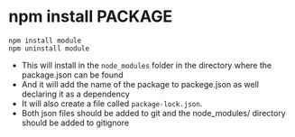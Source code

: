 # npm install PACKAGE


```
npm install module
npm uninstall module
```

* This will install in the `node_modules` folder in the directory where the package.json can be found
* And it will add the name of the package to packege.json as well declaring it as a dependency
* It will also create a file called `package-lock.json`.
* Both json files should be added to git and the node_modules/ directory should be added to gitignore


